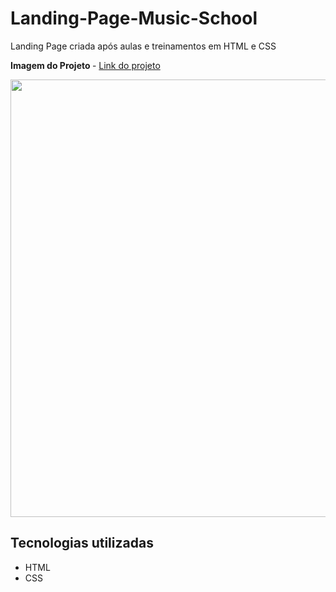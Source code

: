 # Landing-Page-Music-School

Landing Page criada após aulas e treinamentos em HTML e CSS

<strong>Imagem do Projeto </strong>  - <a href="https://adrianoardev.github.io/Clone-Spotify/">Link do projeto</a>


 <div align="left">    
  <img src="https://user-images.githubusercontent.com/86697578/163504493-7251362a-2b87-423e-b95f-31fc8fe3025c.png" width="700px" />    
 </div>

## Tecnologias utilizadas

- HTML
- CSS
